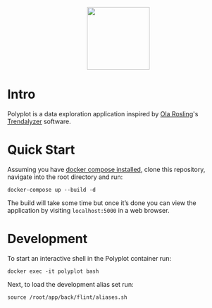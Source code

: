 <p align="center">
  <img width="142" height="142" src="https://github.com/jgphilpott/polyplot/blob/master/app/front/imgs/theme/logo.png">
</p>

# Intro

Polyplot is a data exploration application inspired by [Ola Rosling](https://github.com/olarosling)'s [Trendalyzer](https://en.wikipedia.org/wiki/Trendalyzer) software.

# Quick Start

Assuming you have [docker compose installed](https://docs.docker.com/compose/install), clone this repository, navigate into the root directory and run:

```
docker-compose up --build -d
```

The build will take some time but once it’s done you can view the application by visiting `localhost:5000` in a web browser.

# Development

To start an interactive shell in the Polyplot container run:

```
docker exec -it polyplot bash
```

Next, to load the development alias set run:

```
source /root/app/back/flint/aliases.sh
```
